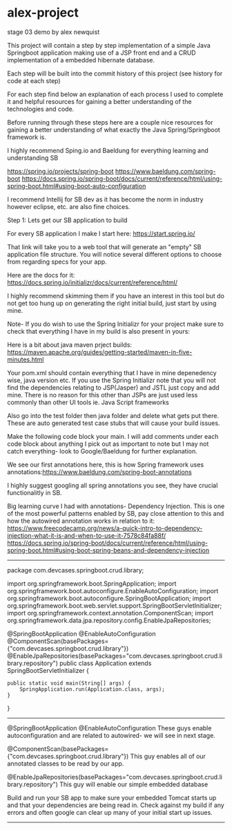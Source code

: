 # alex-project
stage 03 demo by alex newquist

This project will contain a step by step implementation of a simple 
Java Springboot application making use of a JSP front end and a CRUD
implementation of a embedded hibernate database. 

Each step will be built into the commit history of this project (see
history for code at each step) 

For each step find below an explanation of each process I used to complete
 it and helpful resources for gaining a better understanding of the technologies
 and code. 
 
 Before running through these steps here are a couple nice resources for gaining 
 a better understanding of what exactly the Java Spring/Springboot framework is. 
 
 I highly recommend Sping.io and Baeldung for everything learning and understanding SB

https://spring.io/projects/spring-boot
https://www.baeldung.com/spring-boot
https://docs.spring.io/spring-boot/docs/current/reference/html/using-spring-boot.html#using-boot-auto-configuration

I recommend Intellij for SB dev as it has become the norm in industry however eclipse, etc. 
are also fine choices.

Step 1: Lets get our SB application to build 

For every SB application I make I start here: https://start.spring.io/

That link will take you to a web tool that will generate an "empty" SB application 
file structure. You will notice several different options to choose from regarding 
specs for your app. 

Here are the docs for it: https://docs.spring.io/initializr/docs/current/reference/html/

I highly recommend skimming them if you have an interest in this tool but do not get too hung
up on generating the right initial build, just start by using mine. 

Note- If you do wish to use the Spring Initializr for your project make sure to
check that everything I have in my build is also present in yours:

Here is a bit about java maven prject builds: https://maven.apache.org/guides/getting-started/maven-in-five-minutes.html

Your pom.xml should contain everything that I have in mine depenedency wise, java version etc. 
If you use the Spring Initializr note that you will not find the dependencies relating to JSP(Jasper) and JSTL just copy and add mine.
There is no reason for this other than JSPs are just used less commonly than other UI tools ie. Java Script frameworks

Also go into the test folder then java folder and delete what gets put there. These are auto generated test case stubs that will
cause your build issues. 



Make the following code block your main. I will add comments under each code block about anything I pick out as important to note but I may not catch everything- look to Google/Baeldung
for further explanation.

We see our first annotations here, this is how Spring framework uses annotations:https://www.baeldung.com/spring-boot-annotations

I highly suggest googling all spring annotations you see, they have crucial functionalitly in SB.

Big learning curve I had with annotations- Dependency Injection. This is one of the most powerful patterns enabled by SB, pay close attention
 to this and how the autowired annotation works in relation to it:
https://www.freecodecamp.org/news/a-quick-intro-to-dependency-injection-what-it-is-and-when-to-use-it-7578c84fa88f/
https://docs.spring.io/spring-boot/docs/current/reference/html/using-spring-boot.html#using-boot-spring-beans-and-dependency-injection

_______________________
package com.devcases.springboot.crud.library;

import org.springframework.boot.SpringApplication;
import org.springframework.boot.autoconfigure.EnableAutoConfiguration;
import org.springframework.boot.autoconfigure.SpringBootApplication;
import org.springframework.boot.web.servlet.support.SpringBootServletInitializer;
import org.springframework.context.annotation.ComponentScan;
import org.springframework.data.jpa.repository.config.EnableJpaRepositories;

@SpringBootApplication
@EnableAutoConfiguration 
@ComponentScan(basePackages={"com.devcases.springboot.crud.library"}) 
@EnableJpaRepositories(basePackages="com.devcases.springboot.crud.library.repository")
public class Application extends SpringBootServletInitializer {

	public static void main(String[] args) {
		SpringApplication.run(Application.class, args);
	}
}

____________________________________________________________________________

@SpringBootApplication
@EnableAutoConfiguration These guys enable autoconfiguration and are related to autowired- we will see in next stage.

@ComponentScan(basePackages={"com.devcases.springboot.crud.library"}) 
 This guy enables all of our annotated classes to be read by our app.
 
 @EnableJpaRepositories(basePackages="com.devcases.springboot.crud.library.repository")
 This guy will enable our simple embedded database


Build and run your SB app to make sure your embedded Tomcat starts up and that your dependencies are being read in. Check against my build
if any errors and often google can clear up many of your initial start up issues.

-------------------------------------------------------------------------------











